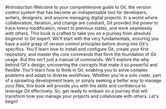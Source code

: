 #Introduction
Welcome to your comprehensive guide to Git, the version control system that has become an indispensable tool for developers, writers, designers, and anyone managing digital projects. In a world where collaboration, iteration, and change are constant, Git provides the power to track every modification, revert to previous states, and work seamlessly with others.
This book is crafted to take you on a journey from absolute beginner to Git expert. We'll start with the very fundamentals, ensuring you have a solid grasp of version control principles before diving into Git's specifics. You'll learn how to install and configure Git, create your first repository, and master the core commands that form the foundation of Git usage.
But this isn't just a manual of commands. We'll explore the why behind Git's design, uncovering the concepts that make it so powerful and flexible. You'll learn how to think in Git, enabling you to solve complex problems and adapt to diverse workflows.
Whether you're a solo coder, part of a sprawling development team, or simply seeking a better way to manage your files, this book will provide you with the skills and confidence to leverage Git effectively.
So, get ready to embark on a journey that will transform how you manage your projects and collaborate with others. Let's begin!
 
